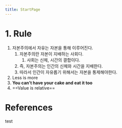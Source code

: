 ```yaml
---
title: StartPage
---
```


# 1. Rule
1. 자본주의에서 자유는 자본을 통해 이루어진다.
	1. 자본주의란 자본이 지배하는 사회다.
		1. 사회는 신체, 시간의 결합이다.
	2. 즉, 자본주의는 인간의 신체와 시간을 지배한다.
	3. 따라서 인간이 자유롭기 위해서는 자본을 통제해야한다.
2. Less is more
3. **You can’t have your cake and eat it too**
4. ==Value is relative==

# References
test